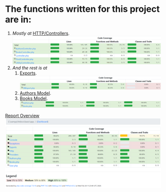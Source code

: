 # The functions written for this project are in:
1. _Mostly at_ [HTTP/Controllers](report/Http/Controllers/index.html).![report/Exports/index.html](Controllers.png)
2. _And the rest is at_ 
    1. [Exports](report/Exports/index.html).![report/Exports/index.html](DBExports.png)
    2. [Authors Model](report/Authors.php.html).
    3. [Books Model](report/Books.php.html).![report/index.html](Models.png)


[Report Overview](report/index.html)
![report/index.html](Overview.png)